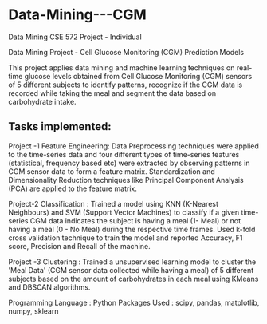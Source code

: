 # Data-Mining---CGM
Data Mining CSE 572 Project - Individual

Data Mining Project - Cell Glucose Monitoring (CGM) Prediction Models


This project applies data mining and machine learning techniques on real-time glucose levels
obtained from Cell Glucose Monitoring (CGM) sensors of 5 different subjects to identify patterns,
recognize if the CGM data is recorded while taking the meal and segment the data based on
carbohydrate intake.

Tasks implemented:
------------------
Project -1 Feature Engineering: Data Preprocessing techniques were applied to the time-series data and four different types of time-series features (statistical, frequency based etc) were extracted by observing patterns in CGM sensor data to form a feature matrix. Standardization and Dimensionality Reduction techniques like Principal Component Analysis (PCA) are applied to the feature matrix.

Project-2 Classification : Trained a model using KNN (K-Nearest Neighbours) and SVM (Support Vector Machines) to classify if a given time-series CGM data indicates the subject is having a meal (1- Meal) or not having a meal (0 - No Meal) during the respective time frames. Used k-fold cross validation technique to train the model and reported Accuracy, F1 score, Precision and Recall of the machine.

Project -3 Clustering : Trained a unsupervised learning model to cluster the 'Meal Data' (CGM sensor data collected while having a meal) of 5 different subjects based on the amount of carbohydrates in each meal using KMeans and DBSCAN algorithms.


Programming Language : Python
Packages Used : scipy, pandas, matplotlib, numpy, sklearn
